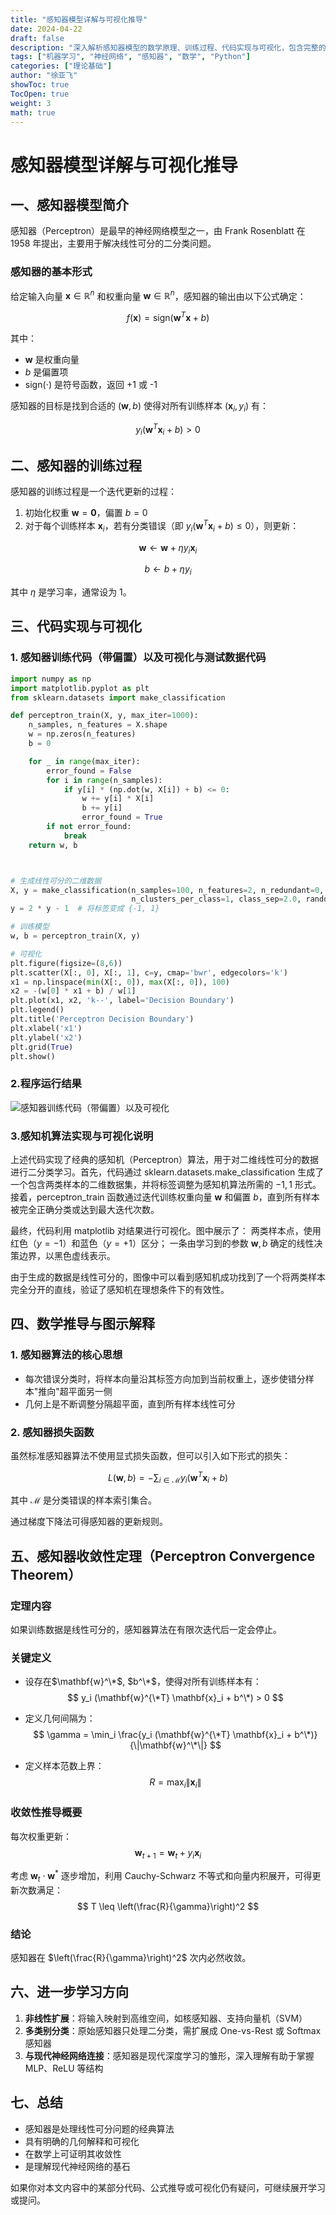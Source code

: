 ```yaml
---
title: "感知器模型详解与可视化推导"
date: 2024-04-22
draft: false
description: "深入解析感知器模型的数学原理、训练过程、代码实现与可视化，包含完整的数学推导与收敛性证明，帮助你全面理解这一经典机器学习算法。"
tags: ["机器学习", "神经网络", "感知器", "数学", "Python"]
categories: ["理论基础"]
author: "徐亚飞"
showToc: true
TocOpen: true
weight: 3
math: true
---
```


# 感知器模型详解与可视化推导

## 一、感知器模型简介

感知器（Perceptron）是最早的神经网络模型之一，由 Frank Rosenblatt 在 1958 年提出，主要用于解决线性可分的二分类问题。

### 感知器的基本形式

给定输入向量 $\mathbf{x} \in \mathbb{R}^n$ 和权重向量 $\mathbf{w} \in \mathbb{R}^n$，感知器的输出由以下公式确定：

$$
f(\mathbf{x}) = \text{sign}(\mathbf{w}^T \mathbf{x} + b)
$$

其中：
- $\mathbf{w}$ 是权重向量
- $b$ 是偏置项
- $\text{sign}(\cdot)$ 是符号函数，返回 +1 或 -1

感知器的目标是找到合适的 $(\mathbf{w}, b)$ 使得对所有训练样本 $(\mathbf{x}_i, y_i)$ 有：

$$
y_i (\mathbf{w}^T \mathbf{x}_i + b) > 0
$$

## 二、感知器的训练过程

感知器的训练过程是一个迭代更新的过程：

1. 初始化权重 $\mathbf{w}=\mathbf{0}$，偏置 $b=0$
2. 对于每个训练样本 $\mathbf{x}_i$，若有分类错误（即 $y_i(\mathbf{w}^T \mathbf{x}_i + b) \leq 0$），则更新：

$$
\mathbf{w} \leftarrow \mathbf{w} + \eta y_i \mathbf{x}_i
$$

$$
b \leftarrow b + \eta y_i
$$

其中 $\eta$ 是学习率，通常设为 $1$。

## 三、代码实现与可视化

### 1. 感知器训练代码（带偏置）以及可视化与测试数据代码

```python
import numpy as np
import matplotlib.pyplot as plt
from sklearn.datasets import make_classification

def perceptron_train(X, y, max_iter=1000):
    n_samples, n_features = X.shape
    w = np.zeros(n_features)
    b = 0

    for _ in range(max_iter):
        error_found = False
        for i in range(n_samples):
            if y[i] * (np.dot(w, X[i]) + b) <= 0:
                w += y[i] * X[i]
                b += y[i]
                error_found = True
        if not error_found:
            break
    return w, b



# 生成线性可分的二维数据
X, y = make_classification(n_samples=100, n_features=2, n_redundant=0,
                           n_clusters_per_class=1, class_sep=2.0, random_state=42)
y = 2 * y - 1  # 将标签变成 {-1, 1}

# 训练模型
w, b = perceptron_train(X, y)

# 可视化
plt.figure(figsize=(8,6))
plt.scatter(X[:, 0], X[:, 1], c=y, cmap='bwr', edgecolors='k')
x1 = np.linspace(min(X[:, 0]), max(X[:, 0]), 100)
x2 = -(w[0] * x1 + b) / w[1]
plt.plot(x1, x2, 'k--', label='Decision Boundary')
plt.legend()
plt.title('Perceptron Decision Boundary')
plt.xlabel('x1')
plt.ylabel('x2')
plt.grid(True)
plt.show()

```
### 2.程序运行结果 
![感知器训练代码（带偏置）以及可视化](figure.png)

### 3.感知机算法实现与可视化说明
上述代码实现了经典的感知机（Perceptron）算法，用于对二维线性可分的数据进行二分类学习。首先，代码通过 sklearn.datasets.make_classification 生成了一个包含两类样本的二维数据集，并将标签调整为感知机算法所需的 ${-1, 1}$ 形式。接着，perceptron_train 函数通过迭代训练权重向量 $\mathbf{w}$ 和偏置 $b$，直到所有样本被完全正确分类或达到最大迭代次数。

最终，代码利用 matplotlib 对结果进行可视化。图中展示了：
    两类样本点，使用红色（$y = -1$）和蓝色（$y = +1$）区分；
    一条由学习到的参数 $\mathbf{w}, b$ 确定的线性决策边界，以黑色虚线表示。

由于生成的数据是线性可分的，图像中可以看到感知机成功找到了一个将两类样本完全分开的直线，验证了感知机在理想条件下的有效性。

## 四、数学推导与图示解释

### 1. 感知器算法的核心思想
- 每次错误分类时，将样本向量沿其标签方向加到当前权重上，逐步使错分样本"推向"超平面另一侧
- 几何上是不断调整分隔超平面，直到所有样本线性可分

### 2. 感知器损失函数
虽然标准感知器算法不使用显式损失函数，但可以引入如下形式的损失：

$$
L(\mathbf{w}, b) = -\sum_{i \in \mathcal{M}} y_i (\mathbf{w}^T \mathbf{x}_i + b)
$$

其中 $\mathcal{M}$ 是分类错误的样本索引集合。

通过梯度下降法可得感知器的更新规则。

## 五、感知器收敛性定理（Perceptron Convergence Theorem）

### 定理内容
如果训练数据是线性可分的，感知器算法在有限次迭代后一定会停止。

### 关键定义
- 设存在$\mathbf{w}^\*$, $b^\*$，使得对所有训练样本有：
  $$
  y_i (\mathbf{w}^{\*T} \mathbf{x}_i + b^\*) > 0
  $$

- 定义几何间隔为：
  $$
  \gamma = \min_i \frac{y_i (\mathbf{w}^{\*T} \mathbf{x}_i + b^\*)}{\|\mathbf{w}^\*\|}
  $$

- 定义样本范数上界：
  $$
  R = \max_i \|\mathbf{x}_i\|
  $$

### 收敛性推导概要

每次权重更新：
$$
\mathbf{w}_{t+1} = \mathbf{w}_t + y_i \mathbf{x}_i
$$

考虑 $\mathbf{w}_t \cdot \mathbf{w}^*$ 逐步增加，利用 Cauchy-Schwarz 不等式和向量内积展开，可得更新次数满足：
$$
T \leq \left(\frac{R}{\gamma}\right)^2
$$

### 结论
感知器在 $\left(\frac{R}{\gamma}\right)^2$ 次内必然收敛。

## 六、进一步学习方向

1. **非线性扩展**：将输入映射到高维空间，如核感知器、支持向量机（SVM）
2. **多类别分类**：原始感知器只处理二分类，需扩展成 One-vs-Rest 或 Softmax 感知器
3. **与现代神经网络连接**：感知器是现代深度学习的雏形，深入理解有助于掌握 MLP、ReLU 等结构

## 七、总结

- 感知器是处理线性可分问题的经典算法
- 具有明确的几何解释和可视化
- 在数学上可证明其收敛性
- 是理解现代神经网络的基石

如果你对本文内容中的某部分代码、公式推导或可视化仍有疑问，可继续展开学习或提问。
